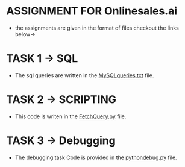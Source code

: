 # ASSIGNMENT FOR Onlinesales.ai 
 - the assignments are given in the format of files checkout the links below->

# TASK 1 -> SQL
  - The sql queries are written in the [MySQLqueries.txt](https://github.com/Somesh5723/onlinesalesCode/blob/master/MYSQLqueries.txt) file.

# TASK 2 -> SCRIPTING 
   - This code is writen in the [FetchQuery.py](https://github.com/Somesh5723/onlinesalesCode/blob/master/FetchQuery.py) file.

# TASK 3 -> Debugging
   - The debugging task Code is provided in the [pythondebug.py](https://github.com/Somesh5723/onlinesalesCode/blob/master/pythondebug.py) file.
